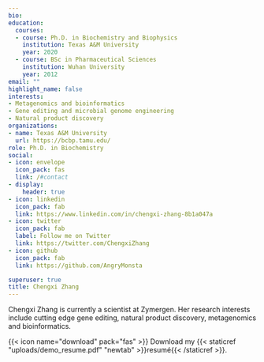 ```yaml
---
bio:
education:
  courses:
  - course: Ph.D. in Biochemistry and Biophysics
    institution: Texas A&M University
    year: 2020
  - course: BSc in Pharmaceutical Sciences
    institution: Wuhan University
    year: 2012
email: ""
highlight_name: false
interests:
- Metagenomics and bioinformatics
- Gene editing and microbial genome engineering
- Natural product discovery
organizations:
- name: Texas A&M University
  url: https://bcbp.tamu.edu/
role: Ph.D. in Biochemistry
social:
- icon: envelope
  icon_pack: fas
  link: /#contact
- display:
    header: true
- icon: linkedin
  icon_pack: fab
  link: https://www.linkedin.com/in/chengxi-zhang-8b1a047a
- icon: twitter
  icon_pack: fab
  label: Follow me on Twitter
  link: https://twitter.com/ChengxiZhang
- icon: github
  icon_pack: fab
  link: https://github.com/AngryMonsta

superuser: true
title: Chengxi Zhang
---
```


Chengxi Zhang is currently a scientist at Zymergen. Her research interests include cutting edge gene editing, natural product discovery, metagenomics and bioinformatics.


{{< icon name="download" pack="fas" >}} Download my {{< staticref "uploads/demo_resume.pdf" "newtab" >}}resumé{{< /staticref >}}.
